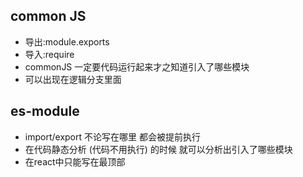 ## common JS
- 导出:module.exports
- 导入:require
- commonJS 一定要代码运行起来才之知道引入了哪些模块
- 可以出现在逻辑分支里面
## es-module
- import/export 不论写在哪里  都会被提前执行
- 在代码静态分析 (代码不用执行) 的时候 就可以分析出引入了哪些模块
- 在react中只能写在最顶部